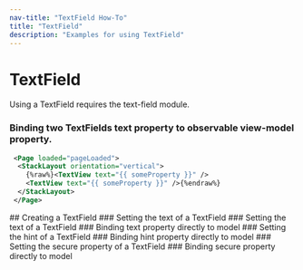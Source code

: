 ```yaml
---
nav-title: "TextField How-To"
title: "TextField"
description: "Examples for using TextField"
---
```

# TextField
Using a TextField requires the text-field module.
<snippet id='require-textfield'/>
<snippet id='require-observable'/>
### Binding two TextFields text property to observable view-model property.
```XML
 <Page loaded="pageLoaded">
  <StackLayout orientation="vertical">
    {%raw%}<TextView text="{{ someProperty }}" />
    <TextView text="{{ someProperty }}" />{%endraw%}
  </StackLayout>
 </Page>
```
<snippet id='binding-text-property'/>
## Creating a TextField
<snippet id='creating-textfield'/>
### Setting the text of a TextField
<snippet id='setting-text-property'/>
### Setting the text of a TextField
<snippet id='setting-hint-property'/>
### Binding text property directly to model
<snippet id='binding-text-property-second'/>
### Setting the hint of a TextField
<snippet id='setting-hint-text'/>
### Binding hint property directly to model
<snippet id='binding-hint-property'/>
### Setting the secure property of a TextField
<snippet id='setting-secure-property'/>
### Binding secure property directly to model
<snippet id='binding-secure-property'/>
